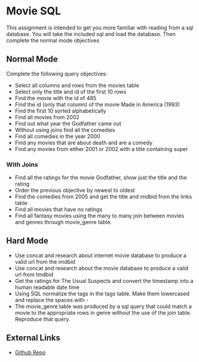 # Movie SQL

This assignment is intended to get you more familiar with reading from a sql
database.  You will take the included sql and load the database.  Then 
complete the normal mode objectives

## Normal Mode

Complete the following query objectives:

* Select all columns and rows from the movies table
* Select only the title and id of the first 10 rows
* Find the movie with the id of 485
* Find the id (only that column) of the movie Made in America (1993)
* Find the first 10 sorted alphabetically
* Find all movies from 2002
* Find out what year the Godfather came out
* Without using joins find all the comedies
* Find all comedies in the year 2000
* Find any movies that are about death and are a comedy
* Find any movies from either 2001 or 2002 with a title containing super

### With Joins
* Find all the ratings for the movie Godfather, show just the title and the rating
* Order the previous objective by newest to oldest
* Find the comedies from 2005 and get the title and imdbid from the links table
* Find all movies that have no ratings
* Find all fantasy movies using the many to many join between movies and genres through movie_genre table.

## Hard Mode
* Use concat and research about internet movie database to produce a valid url from the imdbid
* Use concat and research about the movie database to produce a valid url from tmdbid
* Get the ratings for The Usual Suspects and convert the timestamp into a human readable date time
* Using SQL normalize the tags in the tags table.  Make them lowercased and replace the spaces with -
* The movie_genre table was produced by a sql query that could match a movie to the appropriate rows in genre without the use of the join table.  Reproduce that query.

## External Links
* [Github Repo](https://github.com/tiy-lv-java-2016-11/movies-sql)
